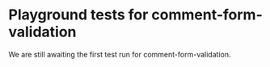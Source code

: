 # Playground tests for comment-form-validation
We are still awaiting the first test run for comment-form-validation.
